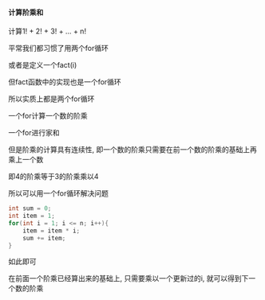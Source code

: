 #### 计算阶乘和

计算1! + 2! + 3! + … + n!

平常我们都习惯了用两个for循环

或者是定义一个fact(i)

但fact函数中的实现也是一个for循环

所以实质上都是两个for循环

一个for计算一个数的阶乘

一个for进行家和



但是阶乘的计算具有连续性, 即一个数的阶乘只需要在前一个数的阶乘的基础上再乘上一个数

即4的阶乘等于3的阶乘乘以4

所以可以用一个for循环解决问题

```c
int sum = 0;
int item = 1;
for(int i = 1; i <= n; i++){
    item = item * i;
    sum += item;
}
```

如此即可

在前面一个阶乘已经算出来的基础上, 只需要乘以一个更新过的i, 就可以得到下一个数的阶乘